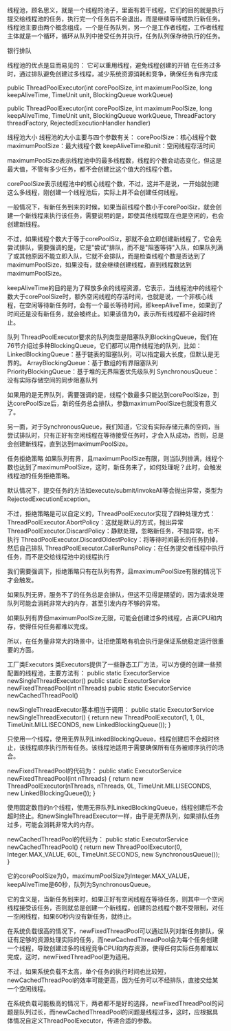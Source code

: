 线程池，顾名思义，就是一个线程的池子，里面有若干线程，它们的目的就是执行提交给线程池的任务，执行完一个任务后不会退出，而是继续等待或执行新任务。线程池主要由两个概念组成，一个是任务队列，另一个是工作者线程，工作者线程主体就是一个循环，循环从队列中接受任务并执行，任务队列保存待执行的任务。

银行排队 

线程池的优点是显而易见的：
它可以重用线程，避免线程创建的开销
在任务过多时，通过排队避免创建过多线程，减少系统资源消耗和竞争，确保任务有序完成

public ThreadPoolExecutor(int corePoolSize,
                          int maximumPoolSize,
                          long keepAliveTime,
                          TimeUnit unit,
                          BlockingQueue<Runnable> workQueue)
                          
public ThreadPoolExecutor(int corePoolSize,
                          int maximumPoolSize,
                          long keepAliveTime,
                          TimeUnit unit,
                          BlockingQueue<Runnable> workQueue,
                          ThreadFactory threadFactory,
                          RejectedExecutionHandler handler) 
                          
线程池大小
线程池的大小主要与四个参数有关：
corePoolSize：核心线程个数
maximumPoolSize：最大线程个数
keepAliveTime和unit：空闲线程存活时间

maximumPoolSize表示线程池中的最多线程数，线程的个数会动态变化，但这是最大值，不管有多少任务，都不会创建比这个值大的线程个数。

corePoolSize表示线程池中的核心线程个数，不过，这并不是说，一开始就创建这么多线程，刚创建一个线程池后，实际上并不会创建任何线程。

一般情况下，有新任务到来的时候，如果当前线程个数小于corePoolSiz，就会创建一个新线程来执行该任务，需要说明的是，即使其他线程现在也是空闲的，也会创建新线程。

不过，如果线程个数大于等于corePoolSiz，那就不会立即创建新线程了，它会先尝试排队，需要强调的是，它是"尝试"排队，而不是"阻塞等待"入队，如果队列满了或其他原因不能立即入队，它就不会排队，而是检查线程个数是否达到了maximumPoolSize，如果没有，就会继续创建线程，直到线程数达到maximumPoolSize。

keepAliveTime的目的是为了释放多余的线程资源，它表示，当线程池中的线程个数大于corePoolSize时，额外空闲线程的存活时间，也就是说，一个非核心线程，在空闲等待新任务时，会有一个最长等待时间，即keepAliveTime，如果到了时间还是没有新任务，就会被终止。如果该值为0，表示所有线程都不会超时终止。

队列
ThreadPoolExecutor要求的队列类型是阻塞队列BlockingQueue，我们在76节介绍过多种BlockingQueue，它们都可以用作线程池的队列，比如：
LinkedBlockingQueue：基于链表的阻塞队列，可以指定最大长度，但默认是无界的。
ArrayBlockingQueue：基于数组的有界阻塞队列
PriorityBlockingQueue：基于堆的无界阻塞优先级队列
SynchronousQueue：没有实际存储空间的同步阻塞队列


如果用的是无界队列，需要强调的是，线程个数最多只能达到corePoolSize，到达corePoolSize后，新的任务总会排队，参数maximumPoolSize也就没有意义了。

另一面，对于SynchronousQueue，我们知道，它没有实际存储元素的空间，当尝试排队时，只有正好有空闲线程在等待接受任务时，才会入队成功，否则，总是会创建新线程，直到达到maximumPoolSize。

任务拒绝策略
如果队列有界，且maximumPoolSize有限，则当队列排满，线程个数也达到了maximumPoolSize，这时，新任务来了，如何处理呢？此时，会触发线程池的任务拒绝策略。

默认情况下，提交任务的方法如execute/submit/invokeAll等会抛出异常，类型为RejectedExecutionException。

不过，拒绝策略是可以自定义的，ThreadPoolExecutor实现了四种处理方式：
ThreadPoolExecutor.AbortPolicy：这就是默认的方式，抛出异常
ThreadPoolExecutor.DiscardPolicy：静默处理，忽略新任务，不抛异常，也不执行
ThreadPoolExecutor.DiscardOldestPolicy：将等待时间最长的任务扔掉，然后自己排队
ThreadPoolExecutor.CallerRunsPolicy：在任务提交者线程中执行任务，而不是交给线程池中的线程执行

我们需要强调下，拒绝策略只有在队列有界，且maximumPoolSize有限的情况下才会触发。

如果队列无界，服务不了的任务总是会排队，但这不见得是期望的，因为请求处理队列可能会消耗非常大的内存，甚至引发内存不够的异常。

如果队列有界但maximumPoolSize无限，可能会创建过多的线程，占满CPU和内存，使得任何任务都难以完成。

所以，在任务量非常大的场景中，让拒绝策略有机会执行是保证系统稳定运行很重要的方面。

工厂类Executors
类Executors提供了一些静态工厂方法，可以方便的创建一些预配置的线程池，主要方法有：
public static ExecutorService newSingleThreadExecutor()
public static ExecutorService newFixedThreadPool(int nThreads)
public static ExecutorService newCachedThreadPool() 

newSingleThreadExecutor基本相当于调用：
public static ExecutorService newSingleThreadExecutor() {
    return new ThreadPoolExecutor(1, 1,
                                0L, TimeUnit.MILLISECONDS,
                                new LinkedBlockingQueue<Runnable>());
}

只使用一个线程，使用无界队列LinkedBlockingQueue，线程创建后不会超时终止，该线程顺序执行所有任务。该线程池适用于需要确保所有任务被顺序执行的场合。

newFixedThreadPool的代码为：
public static ExecutorService newFixedThreadPool(int nThreads) {
    return new ThreadPoolExecutor(nThreads, nThreads,
                                  0L, TimeUnit.MILLISECONDS,
                                  new LinkedBlockingQueue<Runnable>());
}

使用固定数目的n个线程，使用无界队列LinkedBlockingQueue，线程创建后不会超时终止。和newSingleThreadExecutor一样，由于是无界队列，如果排队任务过多，可能会消耗非常大的内存。

newCachedThreadPool的代码为：
public static ExecutorService newCachedThreadPool() {
    return new ThreadPoolExecutor(0, Integer.MAX_VALUE,
                                  60L, TimeUnit.SECONDS,
                                  new SynchronousQueue<Runnable>());
}

它的corePoolSize为0，maximumPoolSize为Integer.MAX_VALUE，keepAliveTime是60秒，队列为SynchronousQueue。

它的含义是，当新任务到来时，如果正好有空闲线程在等待任务，则其中一个空闲线程接受该任务，否则就总是创建一个新线程，创建的总线程个数不受限制，对任一空闲线程，如果60秒内没有新任务，就终止。


在系统负载很高的情况下，newFixedThreadPool可以通过队列对新任务排队，保证有足够的资源处理实际的任务，而newCachedThreadPool会为每个任务创建一个线程，导致创建过多的线程竞争CPU和内存资源，使得任何实际任务都难以完成，这时，newFixedThreadPool更为适用。

不过，如果系统负载不太高，单个任务的执行时间也比较短，newCachedThreadPool的效率可能更高，因为任务可以不经排队，直接交给某一个空闲线程。

在系统负载可能极高的情况下，两者都不是好的选择，newFixedThreadPool的问题是队列过长，而newCachedThreadPool的问题是线程过多，这时，应根据具体情况自定义ThreadPoolExecutor，传递合适的参数。
